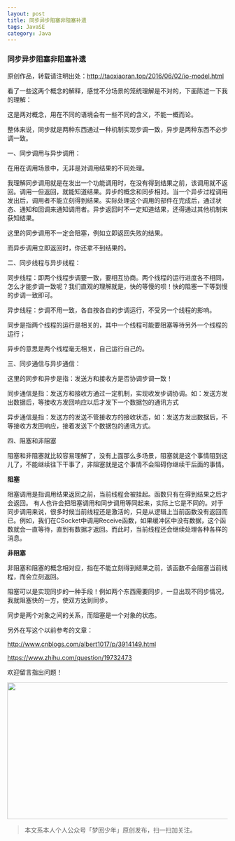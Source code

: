 ```yaml
---
layout: post
title: 同步异步阻塞非阻塞补遗
tags: JavaSE
category: Java
---
```


### 同步异步阻塞非阻塞补遗

原创作品，转载请注明出处：http://taoxiaoran.top/2016/06/02/io-model.html

看了一些这两个概念的解释，感觉不分场景的笼统理解是不对的，下面陈述一下我的理解：

这是两对概念，用在不同的语境会有一些不同的含义，不能一概而论。

整体来说，同步就是两种东西通过一种机制实现步调一致，异步是两种东西不必步调一致。

一、同步调用与异步调用：

在用在调用场景中，无非是对调用结果的不同处理。

我理解同步调用就是在发出一个功能调用时，在没有得到结果之前，该调用就不返回。调用一但返回，就能知道结果。异步的概念和同步相对。当一个异步过程调用发出后，调用者不能立刻得到结果。实际处理这个调用的部件在完成后，通过状态、通知和回调来通知调用者。异步返回时不一定知道结果，还得通过其他机制来获知结果。

这里的同步调用不一定会阻塞，例如立即返回失败的结果。

而异步调用立即返回时，你还拿不到结果的。

二、同步线程与异步线程：

同步线程：即两个线程步调要一致，要相互协商。两个线程的运行进度各不相同，怎么才能步调一致呢？我们直观的理解就是，快的等慢的呗！快的阻塞一下等到慢的步调一致即可。

异步线程：步调不用一致，各自按各自的步调运行，不受另一个线程的影响。

同步是指两个线程的运行是相关的，其中一个线程可能要阻塞等待另外一个线程的运行；

异步的意思是两个线程毫无相关，自己运行自己的。

三、同步通信与异步通信：

这里的同步和异步是指：发送方和接收方是否协调步调一致！

同步通信是指：发送方和接收方通过一定机制，实现收发步调协调。如：发送方发出数据后，等接收方发回响应以后才发下一个数据包的通讯方式

异步通信是指：发送方的发送不管接收方的接收状态，如：发送方发出数据后，不等接收方发回响应，接着发送下个数据包的通讯方式。

四、阻塞和非阻塞

阻塞和非阻塞就比较容易理解了，没有上面那么多场景，阻塞就是这个事情阻到这儿了，不能继续往下干事了，非阻塞就是这个事情不会阻碍你继续干后面的事情。

**阻塞**

阻塞调用是指调用结果返回之前，当前线程会被挂起。函数只有在得到结果之后才会返回。
有人也许会把阻塞调用和同步调用等同起来，实际上它是不同的。对于同步调用来说，很多时候当前线程还是激活的，只是从逻辑上当前函数没有返回而已。例如，我们在CSocket中调用Receive函数，如果缓冲区中没有数据，这个函数就会一直等待，直到有数据才返回。而此时，当前线程还会继续处理各种各样的消息。

**非阻塞**

非阻塞和阻塞的概念相对应，指在不能立刻得到结果之前，该函数不会阻塞当前线程，而会立刻返回。

阻塞可以是实现同步的一种手段！例如两个东西需要同步，一旦出现不同步情况，我就阻塞快的一方，使双方达到同步。

同步是两个对象之间的关系，而阻塞是一个对象的状态。

另外在写这个以前参考的文章：

http://www.cnblogs.com/albert1017/p/3914149.html 

https://www.zhihu.com/question/19732473

欢迎留言指出问题！

<div align="center">
<img src="http://rann.cc/assets/img/qrcode-horizon1.png" width="855" height="312"/>
</div>

> 本文系本人个人公众号「梦回少年」原创发布，扫一扫加关注。